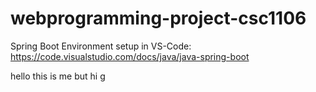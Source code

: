 # webprogramming-project-csc1106

Spring Boot Environment setup in VS-Code: https://code.visualstudio.com/docs/java/java-spring-boot

hello this is me 
but hi
g
